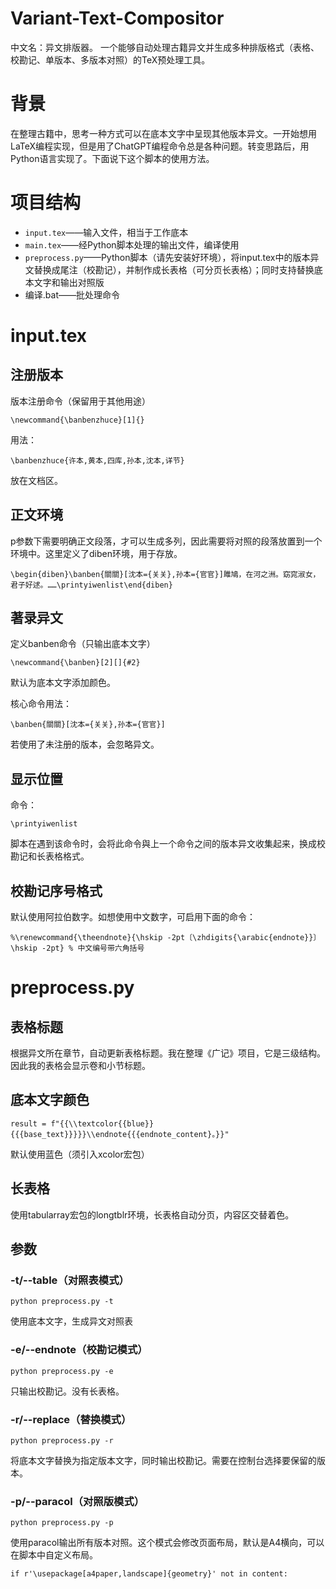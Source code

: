 # Variant-Text-Compositor
中文名：异文排版器。
一个能够自动处理古籍异文并生成多种排版格式（表格、校勘记、单版本、多版本对照）的TeX预处理工具。

# 背景

在整理古籍中，思考一种方式可以在底本文字中呈现其他版本异文。一开始想用LaTeX编程实现，但是用了ChatGPT编程命令总是各种问题。转变思路后，用Python语言实现了。下面说下这个脚本的使用方法。

# 项目结构

- `input.tex`——输入文件，相当于工作底本
- `main.tex`——经Python脚本处理的输出文件，编译使用
- `preprocess.py`——Python脚本（请先安装好环境），将input.tex中的版本异文替换成尾注（校勘记），并制作成长表格（可分页长表格）；同时支持替换底本文字和输出对照版
- 编译.bat——批处理命令

# input.tex

## 注册版本

版本注册命令（保留用于其他用途）

``\newcommand{\banbenzhuce}[1]{}``

用法：

``\banbenzhuce{许本,黄本,四库,孙本,沈本,详节}``

放在文档区。

## 正文环境

p参数下需要明确正文段落，才可以生成多列，因此需要将对照的段落放置到一个环境中。这里定义了diben环境，用于存放。

``\begin{diben}\banben{關關}[沈本={关关},孙本={官官}]雎鳩，在河之洲。窈窕淑女，君子好逑。……\printyiwenlist\end{diben}``

## 著录异文

定义banben命令（只输出底本文字）

``\newcommand{\banben}[2][]{#2}``

默认为底本文字添加颜色。

核心命令用法：

``\banben{關關}[沈本={关关},孙本={官官}]``

若使用了未注册的版本，会忽略异文。

## 显示位置

命令：

``\printyiwenlist``

脚本在遇到该命令时，会将此命令與上一个命令之间的版本异文收集起来，换成校勘记和长表格格式。

## 校勘记序号格式

默认使用阿拉伯数字。如想使用中文数字，可启用下面的命令：

``%\renewcommand{\theendnote}{\hskip -2pt〔\zhdigits{\arabic{endnote}}〕\hskip -2pt} % 中文编号带六角括号``

# preprocess.py

## 表格标题

根据异文所在章节，自动更新表格标题。我在整理《广记》项目，它是三级结构。因此我的表格会显示卷和小节标题。

## 底本文字颜色

``result = f"{{\\textcolor{{blue}}{{{base_text}}}}}\\endnote{{{endnote_content}。}}"``

默认使用蓝色（须引入xcolor宏包）

## 长表格

使用tabularray宏包的longtblr环境，长表格自动分页，内容区交替着色。

## 参数

### -t/--table（对照表模式）

``python preprocess.py -t``

使用底本文字，生成异文对照表

### -e/--endnote（校勘记模式）

``python preprocess.py -e``

只输出校勘记。没有长表格。

### -r/--replace（替换模式）

``python preprocess.py -r``

将底本文字替换为指定版本文字，同时输出校勘记。需要在控制台选择要保留的版本。

### -p/--paracol（对照版模式）

``python preprocess.py -p``

使用paracol输出所有版本对照。这个模式会修改页面布局，默认是A4横向，可以在脚本中自定义布局。

``if r'\usepackage[a4paper,landscape]{geometry}' not in content:``
